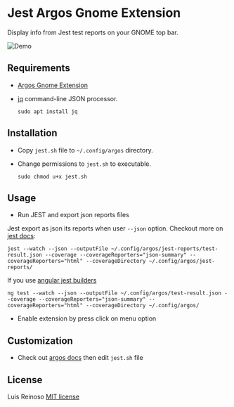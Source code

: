# Jest Argos Gnome Extension

Display info from Jest test reports on your GNOME top bar.

![Demo](demo.gif)

## Requirements

- [Argos Gnome Extension](https://extensions.gnome.org/extension/1176/argos/)
- [jq](https://stedolan.github.io/jq/download/) command-line JSON processor.

  ```console
  sudo apt install jq
  ```

## Installation

- Copy `jest.sh` file to `~/.config/argos` directory.
- Change permissions to `jest.sh` to executable.

  ```console
  sudo chmod u+x jest.sh
  ```

## Usage

- Run JEST and export json reports files

Jest export as json its reports when user `--json` option. Checkout more on [jest docs](https://jestjs.io/docs/en/cli#--json):

```console
jest --watch --json --outputFile ~/.config/argos/jest-reports/test-result.json --coverage --coverageReporters="json-summary" --coverageReporters="html" --coverageDirectory ~/.config/argos/jest-reports/
```

If you use [angular jest builders](https://github.com/just-jeb/angular-builders/tree/master/packages/jest)

```console
ng test --watch --json --outputFile ~/.config/argos/test-result.json --coverage --coverageReporters="json-summary" --coverageReporters="html" --coverageDirectory ~/.config/argos/
```

- Enable extension by press click on menu option

## Customization

- Check out [argos docs](https://github.com/p-e-w/argos#usage) then edit `jest.sh` file

## License

Luis Reinoso [MIT license](LICENSE)

